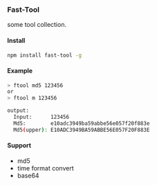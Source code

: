 ### Fast-Tool

some tool collection.

#### Install
```sh
npm install fast-tool -g
```

#### Example
```sh
> ftool md5 123456
or
> ftool m 123456

output:
  Input:      123456
  Md5:        e10adc3949ba59abbe56e057f20f883e
  Md5(upper): E10ADC3949BA59ABBE56E057F20F883E
```

#### Support
- md5
- time format convert
- base64
